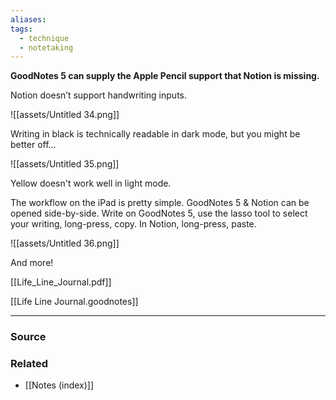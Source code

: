 ```yaml
---
aliases: 
tags:
  - technique
  - notetaking
---
```

**GoodNotes 5 can supply the Apple Pencil support that Notion is missing.**

Notion doesn’t support handwriting inputs. 

![[assets/Untitled 34.png]]

Writing in black is technically readable in dark mode, but you might be better off...

![[assets/Untitled 35.png]]

Yellow doesn't work well in light mode. 

The workflow on the iPad is pretty simple. GoodNotes 5 & Notion can be opened side-by-side. Write on GoodNotes 5, use the lasso tool to select your writing, long-press, copy. In Notion, long-press, paste.

![[assets/Untitled 36.png]]

And more!

[[Life_Line_Journal.pdf]]

[[Life Line Journal.goodnotes]]

---

### Source


### Related
- [[Notes (index)]]